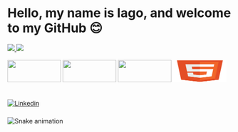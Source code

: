 # Hello, my name is Iago, and welcome to my GitHub 😊

<div align="">
  <a href="https://github.com/Iago-Tenorio">
    <img height="145em" src="https://github-readme-stats.vercel.app/api?username=Iago-Tenorio&count_private=true&include_all_commits=true&show_icons=true&theme=dracula&hide_border=false&show_owner=true"/>
    <img height="145em" src="https://github-readme-stats.vercel.app/api/top-langs/?username=Iago-Tenorio&theme=dracula&hide_border=false&&layout=compact"/>
  </a>
</div>

<div style="display: inline_block"><br>
  
  <img align="center" height="50" width="120" src="https://cdn.jsdelivr.net/gh/devicons/devicon/icons/python/python-original.svg" />
          
  <img align="center" height="50" width="120" src="https://cdn.jsdelivr.net/gh/devicons/devicon/icons/mysql/mysql-original-wordmark.svg" />
   
  <img align="center" height="50" width="120" src="https://cdn.jsdelivr.net/gh/devicons/devicon/icons/git/git-original.svg" />
  
  <img align="center" height="50" width="120" src="https://raw.githubusercontent.com/devicons/devicon/master/icons/html5/html5-original.svg">

</div>

#

[![Linkedin](https://img.shields.io/badge/LinkedIn-0077B5?style=for-the-badge&logo=linkedin&logoColor=white)](https://www.linkedin.com/in/iago-tenorio-b619a6263/)


###

 ![Snake animation](https://github.com/Iago-Tenorio/Iago-Tenorio/blob/output/github-contribution-grid-snake.svg)



